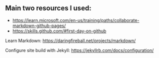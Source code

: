 Main two resources I used: 
--------------------------
  + https://learn.microsoft.com/en-us/training/paths/collaborate-markdown-github-pages/
  + https://skills.github.com/#first-day-on-github
  
Learn Markdown: https://daringfireball.net/projects/markdown/

Configure site build with Jekyll: https://jekyllrb.com/docs/configuration/

